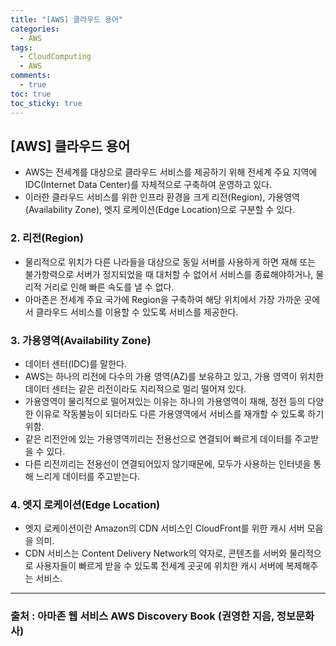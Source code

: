 ```yaml
---
title: "[AWS] 클라우드 용어"
categories:
  - AWS
tags:
  - CloudComputing
  - AWS
comments:
  - true
toc: true
toc_sticky: true
---
```


## [AWS] 클라우드 용어

* AWS는 전세계를 대상으로 클라우드 서비스를 제공하기 위해 전세계 주요 지역에 IDC(Internet Data Center)를 자체적으로 구축하여 운영하고 있다.
* 이러한 클라우드 서비스를 위한 인프라 환경을 크게 리전(Region), 가용영역(Availability Zone), 엣지 로케이션(Edge Location)으로 구분할 수 있다.


### 2. 리전(Region)

* 물리적으로 위치가 다른 나라들을 대상으로 동일 서버를 사용하게 하면 재해 또는 불가항력으로 서버가 정지되었을 때 대처할 수 없어서 서비스를 종료해야하거나, 물리적 거리로 인해 빠른 속도를 낼 수 없다.
* 아마존은 전세계 주요 국가에 Region을 구축하여 해당 위치에서 가장 가까운 곳에서 클라우드 서비스를 이용할 수 있도록 서비스를 제공한다.

### 3. 가용영역(Availability Zone)
* 데이터 센터(IDC)를 말한다.
* AWS는 하나의 리전에 다수의 가용 영역(AZ)를 보유하고 있고, 가용 영역이 위치한 데이터 센터는 같은 리전이라도 지리적으로 멀리 떨어져 있다.
* 가용영역이 물리적으로 떨어져있는 이유는 하나의 가용영역이 재해, 정전 등의 다양한 이유로 작동불능이 되더라도 다른 가용영역에서 서비스를 재개할 수 있도록 하기 위함.
* 같은 리전안에 있는 가용영역끼리는 전용선으로 연결되어 빠르게 데이터를 주고받을 수 있다. 
* 다른 리전끼리는 전용선이 연결되어있지 않기때문에, 모두가 사용하는 인터넷을 통해 느리게 데이터를 주고받는다.

### 4. 엣지 로케이션(Edge Location)
* 엣지 로케이션이란 Amazon의 CDN 서비스인 CloudFront를 위한 캐시 서버 모음을 의미.
* CDN 서비스는 Content Delivery Network의 약자로, 콘텐츠를 서버와 물리적으로 사용자들이 빠르게 받을 수 있도록 전세계 곳곳에 위치한 캐시 서버에 복제해주는 서비스.

---
### 출처 : 아마존 웹 서비스 AWS Discovery Book (권영한 지음, 정보문화사) 